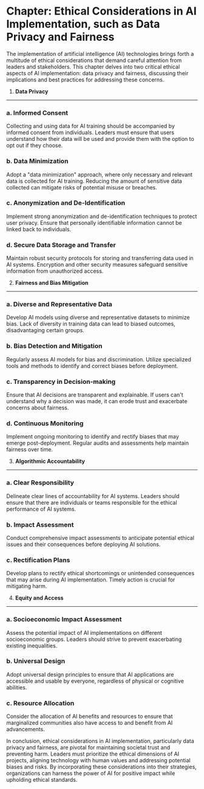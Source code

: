 Chapter: Ethical Considerations in AI Implementation, such as Data Privacy and Fairness
=======================================================================================

The implementation of artificial intelligence (AI) technologies brings forth a multitude of ethical considerations that demand careful attention from leaders and stakeholders. This chapter delves into two critical ethical aspects of AI implementation: data privacy and fairness, discussing their implications and best practices for addressing these concerns.

1. **Data Privacy**
-------------------

### a. **Informed Consent**

Collecting and using data for AI training should be accompanied by informed consent from individuals. Leaders must ensure that users understand how their data will be used and provide them with the option to opt out if they choose.

### b. **Data Minimization**

Adopt a "data minimization" approach, where only necessary and relevant data is collected for AI training. Reducing the amount of sensitive data collected can mitigate risks of potential misuse or breaches.

### c. **Anonymization and De-Identification**

Implement strong anonymization and de-identification techniques to protect user privacy. Ensure that personally identifiable information cannot be linked back to individuals.

### d. **Secure Data Storage and Transfer**

Maintain robust security protocols for storing and transferring data used in AI systems. Encryption and other security measures safeguard sensitive information from unauthorized access.

2. **Fairness and Bias Mitigation**
-----------------------------------

### a. **Diverse and Representative Data**

Develop AI models using diverse and representative datasets to minimize bias. Lack of diversity in training data can lead to biased outcomes, disadvantaging certain groups.

### b. **Bias Detection and Mitigation**

Regularly assess AI models for bias and discrimination. Utilize specialized tools and methods to identify and correct biases before deployment.

### c. **Transparency in Decision-making**

Ensure that AI decisions are transparent and explainable. If users can't understand why a decision was made, it can erode trust and exacerbate concerns about fairness.

### d. **Continuous Monitoring**

Implement ongoing monitoring to identify and rectify biases that may emerge post-deployment. Regular audits and assessments help maintain fairness over time.

3. **Algorithmic Accountability**
---------------------------------

### a. **Clear Responsibility**

Delineate clear lines of accountability for AI systems. Leaders should ensure that there are individuals or teams responsible for the ethical performance of AI systems.

### b. **Impact Assessment**

Conduct comprehensive impact assessments to anticipate potential ethical issues and their consequences before deploying AI solutions.

### c. **Rectification Plans**

Develop plans to rectify ethical shortcomings or unintended consequences that may arise during AI implementation. Timely action is crucial for mitigating harm.

4. **Equity and Access**
------------------------

### a. **Socioeconomic Impact Assessment**

Assess the potential impact of AI implementations on different socioeconomic groups. Leaders should strive to prevent exacerbating existing inequalities.

### b. **Universal Design**

Adopt universal design principles to ensure that AI applications are accessible and usable by everyone, regardless of physical or cognitive abilities.

### c. **Resource Allocation**

Consider the allocation of AI benefits and resources to ensure that marginalized communities also have access to and benefit from AI advancements.

In conclusion, ethical considerations in AI implementation, particularly data privacy and fairness, are pivotal for maintaining societal trust and preventing harm. Leaders must prioritize the ethical dimensions of AI projects, aligning technology with human values and addressing potential biases and risks. By incorporating these considerations into their strategies, organizations can harness the power of AI for positive impact while upholding ethical standards.
